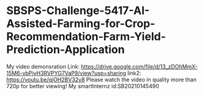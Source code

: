 # SBSPS-Challenge-5417-AI-Assisted-Farming-for-Crop-Recommendation-Farm-Yield-Prediction-Application
My video demonsration Link: https://drive.google.com/file/d/13_zDOhMmX-15M6-vbPjyH3RVPYG7VaP9/view?usp=sharing
link2: https://youtu.be/qjOH2BV32y8
Please watch the video in quality more than 720p for better viewing!
My smartInternz id:SB20210145490
